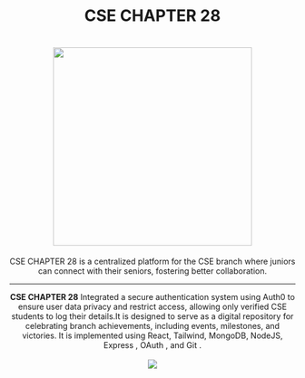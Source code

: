 <h1 align="center">
    CSE CHAPTER 28
</h1>

<h1 align="center">
    <img src="[https://github.com/user-attachments/assets/313d8a1c-53c9-41ac-a33d-5722a17992f6](https://cse-chapter-28.vercel.app/](https://res.cloudinary.com/dxxjhbo0i/image/upload/v1738180059/l0qzxwkdqfvmrk2jrz0c.svg)" width="350">
</h1>

<div align="center">
    CSE CHAPTER 28 is a centralized platform for the CSE branch where juniors can connect with their seniors, fostering
better collaboration.
</div>



----------------------------------------

<div align="center">
    <b>CSE CHAPTER 28</b> Integrated a secure authentication system using Auth0 to ensure user data privacy and restrict access, allowing
only verified CSE students to log their details.It is designed to serve as a digital repository for celebrating branch achievements, including events,
milestones, and victories. It is implemented using React, Tailwind, MongoDB, NodeJS, Express , OAuth , and Git .
</div>

<div align="center">
    <br/>
	<img src='https://skillicons.dev/icons?i=react,tailwind,nodejs,git,mongodb' ></img>
</div>


